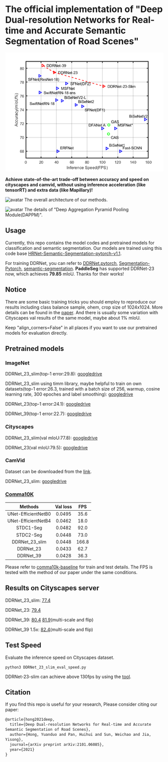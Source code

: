 # The official implementation of "Deep Dual-resolution Networks for Real-time and Accurate Semantic Segmentation of Road Scenes"
 
![avatar](./figs/performance.png)

**Achieve state-of-the-art trade-off between accuracy and speed on cityscapes and camvid, without using inference acceleration (like tensorRT) and extra data (like Mapillary)!** 

![avatar](./figs/DDRNet_seg.png)
The overall architecture of our methods.

![avatar](./figs/DAPPM.png)
The details of "Deep Aggregation Pyramid Pooling Module(DAPPM)".

## Usage

Currently, this repo contains the model codes and pretrained models for classification and semantic segmentation. Our models are trained using this code base
[HRNet-Semantic-Segmentation-pytorch-v1.1](https://github.com/HRNet/HRNet-Semantic-Segmentation/tree/pytorch-v1.1).

For training DDRNet, you can refer to [DDRNet.pytorch](https://github.com/chenjun2hao/DDRNet.pytorch), [Segmentation-Pytorch](https://github.com/Deeachain/Segmentation-Pytorch), [semantic-segmentation](https://github.com/sithu31296/semantic-segmentation). **PaddleSeg** has supported DDRNet-23 now, which achieves **79.85** mIoU. Thanks for their works!

## Notice

There are some basic training tricks you should employ to reproduce our results including class balance sample, ohem, crop size of 1024x1024. More details can be found in the [paper](https://arxiv.org/abs/2101.06085). And there is usually some variation with Cityscapes val results of the same model, maybe about 1% mIoU.

Keep "align_corners=False" in all places if you want to use our pretrained models for evaluation directly.



## Pretrained models

### ImageNet

DDRNet_23_slim(top-1 error:29.8): [googledrive](https://drive.google.com/file/d/1mg5tMX7TJ9ZVcAiGSB4PEihPtrJyalB4/view?usp=sharing)

DDRNet_23_slim using timm library, maybe helpful to train on own datasets(top-1 error:26.3, trained with a batch size of 256, warmup, cosine learning rate, 300 epoches and label smoothing): [googledrive](https://drive.google.com/file/d/17sgZ8mRJFhsItmdTrifI1rloVq5K1WiC/view?usp=sharing)

DDRNet_23(top-1 error:24.1): [googledrive](https://drive.google.com/file/d/1VoUsERBeuCaiuQJufu8PqpKKtGvCTdug/view?usp=sharing)

DDRNet_39(top-1 error:22.7): [googledrive](https://drive.google.com/file/d/122CMx6DZBaRRf-dOHYwuDY9vG0_UQ10i/view?usp=sharing)

### Cityscapes

DDRNet_23_slim(val mIoU:77.8): [googledrive](https://drive.google.com/file/d/1d_K3Af5fKHYwxSo8HkxpnhiekhwovmiP/view?usp=sharing)

DDRNet_23(val mIoU:79.5): [googledrive](https://drive.google.com/file/d/16viDZhbmuc3y7OSsUo2vhA7V6kYO0KX6/view?usp=sharing)

### CamVid

Dataset can be downloaded from the [link](https://paddleseg.bj.bcebos.com/dataset/camvid.tar).

DDRNet_23_slim: [googledrive](https://drive.google.com/file/d/1sh71nLdFKq1l89X3xyVO2J0d_3qBZui8/view?usp=sharing)

### [Comma10K](https://github.com/commaai/comma10k)
 Methods | Val loss | FPS  
:--:|:--:|:--:
 UNet-EfficientNetB0     | 0.0495 | 35.6 |   
 UNet-EfficientNetB4  | 0.0462 | 18.0  |  
 STDC1-Seg   | 0.0482 | 92.0  | 
 STDC2-Seg   | 0.0448 | 73.0  |
 DDRNet_23_slim   | 0.0448 | 166.8  |
 DDRNet_23   | 0.0433 | 62.7  |
 DDRNet_39   | 0.0428 | 36.3  |
 
 Please refer to [comma10k-baseline](https://github.com/YassineYousfi/comma10k-baseline) for train and test details. The FPS is tested with the method of our paper under the same conditions.

## Results on Cityscapes server

DDRNet_23_slim: [77.4](https://www.cityscapes-dataset.com/anonymous-results/?id=552a0548931fb49759bde6216f8472f60c470f768ac78b4cd08bf30a3a161e82)

DDRNet_23: [79.4](https://www.cityscapes-dataset.com/anonymous-results/?id=5766a6aff8efa27239e2f1d1085052cdb0a2351a66ef00d1610c9ea226e6770b)

DDRNet_39: [80.4](https://www.cityscapes-dataset.com/anonymous-results/?id=c9a859907b83426a71dcdcb08a7c0ad5b69111a45e61e3fdef5df1ddc680268c) [81.9](https://www.cityscapes-dataset.com/anonymous-results/?id=594e60787c8af8203cd37e5094c764a93b5a0c35e1e699d89ce4a64cb9da447b)(multi-scale and flip)

DDRNet_39 1.5x: [82.4](https://www.cityscapes-dataset.com/anonymous-results/?id=3515d66c1dc86c6daf42800c85a2937205658c6a8e5880904f350d8af234db01)(multi-scale and flip)

## Test Speed
Evaluate the inference speed on Cityscapes dataset.
```
python3 DDRNet_23_slim_eval_speed.py
```
DDRNet-23-slim can achieve above 130fps by using the [tool](https://github.com/NVIDIA-AI-IOT/torch2trt).

## Citation
If you find this repo is useful for your research, Please consider citing our paper:

```
@article{hong2021deep,
  title={Deep Dual-resolution Networks for Real-time and Accurate Semantic Segmentation of Road Scenes},
  author={Hong, Yuanduo and Pan, Huihui and Sun, Weichao and Jia, Yisong},
  journal={arXiv preprint arXiv:2101.06085},
  year={2021}
}
```
